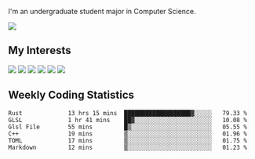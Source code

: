 I'm an undergraduate student major in Computer Science.

![](https://github-readme-stats.vercel.app/api?username=littzhch&theme=radical)

## My Interests

![](https://img.shields.io/badge/Python-3776AB?style=flat&labelColor=FFD43B&logoColor=3776AB&logo=python)
![](https://img.shields.io/badge/C-00599C?style=flat&labelColor=01427d&logoColor=6295cb&logo=c)
![](https://img.shields.io/badge/Rust-ffffff?style=flat&labelColor=ffffff&logoColor=000000&logo=rust)
![](https://img.shields.io/badge/LaTeX-008080?style=flat&labelColor=eeece5&logoColor=008080&logo=latex)
![](https://img.shields.io/badge/OpenGL-5487b2?style=flat&labelColor=ffffff&logoColor=5487b2&logo=opengl)
![](https://img.shields.io/badge/archlinux-1793d1?style=flat&labelColor=333333&logoColor=1793d1&logo=archlinux)

## Weekly Coding Statistics
<!--START_SECTION:waka-->

```text
Rust             13 hrs 15 mins  ███████████████████▓░░░░░   79.33 %
GLSL             1 hr 41 mins    ██▓░░░░░░░░░░░░░░░░░░░░░░   10.08 %
Glsl File        55 mins         █▒░░░░░░░░░░░░░░░░░░░░░░░   05.55 %
C++              19 mins         ▒░░░░░░░░░░░░░░░░░░░░░░░░   01.96 %
TOML             17 mins         ▒░░░░░░░░░░░░░░░░░░░░░░░░   01.75 %
Markdown         12 mins         ▒░░░░░░░░░░░░░░░░░░░░░░░░   01.23 %
```

<!--END_SECTION:waka-->
